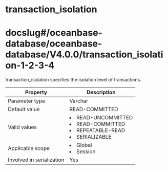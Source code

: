 transaction_isolation
==========================================
# docslug#/oceanbase-database/oceanbase-database/V4.0.0/transaction_isolation-1-2-3-4
transaction_isolation specifies the isolation level of transactions.


| **Property**              | **Description** |
|---------------------------|------------------------------------------------------------------------------------------------------------------------------------------------------------------------------------------------------------------------------------|
| Parameter type            | Varchar |
| Default value             | READ-COMMITTED |
| Valid values              | <li> READ-UNCOMMITTED   <li> READ-COMMITTED   <li> REPEATABLE-READ   <li> SERIALIZABLE |
| Applicable scope          | <li> Global   <li> Session |
| Involved in serialization | Yes |


